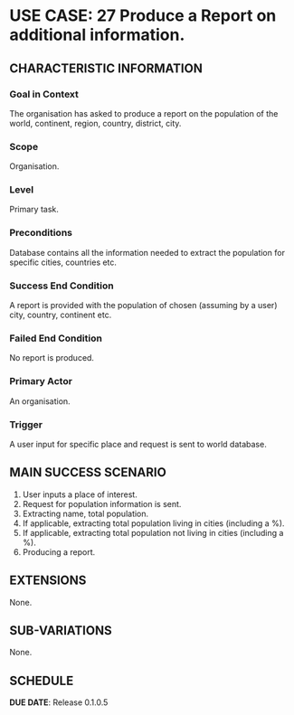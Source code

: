 # USE CASE: 27 Produce a Report on additional information.

## CHARACTERISTIC INFORMATION

### Goal in Context

The organisation has asked to produce a report on the population of the world, continent, region, country, district, city.

### Scope

Organisation.

### Level

Primary task.

### Preconditions

Database contains all the information needed to extract the population for specific cities, countries etc.

### Success End Condition

A report is provided with the population of chosen (assuming by a user) city, country, continent etc.

### Failed End Condition

No report is produced.

### Primary Actor

An organisation.

### Trigger

A user input for specific place and request is sent to world database.

## MAIN SUCCESS SCENARIO

1. User inputs a place of interest.
2. Request for population information is sent.
3. Extracting name, total population.
4. If applicable, extracting total population living in cities (including a %).
5. If applicable, extracting total population not living in cities (including a %).
6. Producing a report.

## EXTENSIONS

None.

## SUB-VARIATIONS

None.

## SCHEDULE

**DUE DATE**: Release 0.1.0.5
